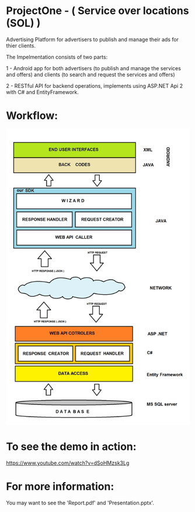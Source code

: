 # ProjectOne - ( Service over locations (SOL) )

Advertising Platform for advertisers to publish and manage their ads for thier clients.

The Impelmentation consists of two parts:

1 - Android app for both advertisers (to publish and manage the services and offers) and clients (to search and request the services and offers)

2 - RESTful API for backend operations, implements using ASP.NET Api 2 with C# and EntityFramework.



# Workflow:

![alt text](https://raw.githubusercontent.com/bhlshrf/ProjectOne/master/workflow.jpg)




# To see the demo in action:
https://www.youtube.com/watch?v=dSoHMzsk3Lg


# For more information:
You may want to see the 'Report.pdf' and 'Presentation.pptx'.
